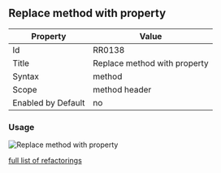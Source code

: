 ## Replace method with property

Property | Value
--- | --- 
Id | RR0138
Title | Replace method with property
Syntax | method
Scope | method header
Enabled by Default | no

### Usage

![Replace method with property](../../images/refactorings/ReplaceMethodWithProperty.png)

[full list of refactorings](Refactorings.md)
